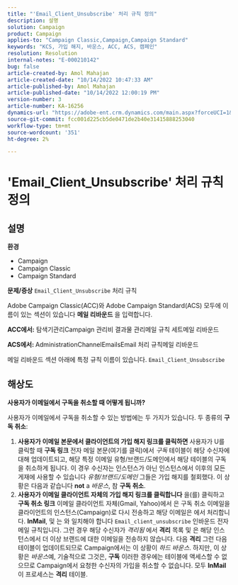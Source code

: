 ```yaml
---
title: "'Email_Client_Unsubscribe' 처리 규칙 정의"
description: 설명
solution: Campaign
product: Campaign
applies-to: "Campaign Classic,Campaign,Campaign Standard"
keywords: "KCS, 가입 해지, 바운스, ACC, ACS, 캠페인"
resolution: Resolution
internal-notes: "E-000210142"
bug: false
article-created-by: Amol Mahajan
article-created-date: "10/14/2022 10:47:33 AM"
article-published-by: Amol Mahajan
article-published-date: "10/14/2022 12:00:19 PM"
version-number: 3
article-number: KA-16256
dynamics-url: "https://adobe-ent.crm.dynamics.com/main.aspx?forceUCI=1&pagetype=entityrecord&etn=knowledgearticle&id=cc26f897-ad4b-ed11-bba2-002248086cae"
source-git-commit: fcc001d225cb5de0471de2b40e31415888253040
workflow-type: tm+mt
source-wordcount: '351'
ht-degree: 2%

---
```


# &#39;Email_Client_Unsubscribe&#39; 처리 규칙 정의

## 설명

<b>환경</b>
- Campaign
- Campaign Classic
- Campaign Standard

<b>문제/증상</b>
`Email_Client_Unsubscribe` 처리 규칙

Adobe Campaign Classic(ACC)와 Adobe Campaign Standard(ACS) 모두에 이름이 있는 섹션이 있습니다 <b>메일 리바운드</b> 을 입력합니다.

<b>ACC에서:</b> 탐색기관리Campaign 관리비 결과물 관리메일 규칙 세트메일 리바운드

<b>ACS에서: </b>AdministrationChannelEmailsEmail 처리 규칙메일 리바운드

메일 리바운드 섹션 아래에 특정 규칙 이름이 있습니다. `Email_Client_Unsubscribe`


## 해상도


<b>사용자가 이메일에서 구독을 취소할 때 어떻게 됩니까?</b>

사용자가 이메일에서 구독을 취소할 수 있는 방법에는 두 가지가 있습니다. 두 종류의 <b>구독 취소</b>:

1. <b>사용자가 이메일 본문에서 클라이언트의 가입 해지 링크를 클릭하면</b>
사용자가 U를 클릭할 때
<b>구독 링크</b> 전자 메일 본문(여기를 클릭)에서 *구독* 테이블이 해당 수신자에 대해 업데이트되고, 해당 특정 이메일 유형/브랜드/도메인에서 해당 테이블의 구독을 취소하게 됩니다. 이 경우 수신자는 인스턴스가 아닌 인스턴스에서 이후의 모든 게재에 사용할 수 있습니다 *유형/브랜드/도메인* 그들은 가입 해지를 철회했다. 이 상황은 다음과 같습니다 <b>not</b> a *바운스*, 참 <b>구독 취소</b>.
2. <b>사용자가 이메일 클라이언트 자체의 가입 해지 링크를 클릭합니다</b>
을(를) 클릭하고 
<b>구독 취소 링크</b> 이메일 클라이언트 자체(Gmail, Yahoo)에서 은 구독 취소 이메일을 클라이언트의 인스턴스(Campaign)로 다시 전송하고 해당 이메일은 에서 처리합니다. <b>InMail</b>, 및 는 와 일치해야 합니다 `Email_client_unsubscribe` 인바운드 전자 메일 규칙입니다. 그런 경우 해당 수신자가 *격리됨* 에서 <b>격리</b> 목록 및 은 해당 인스턴스에서 더 이상 브랜드에 대한 이메일을 전송하지 않습니다. 다음 <b>격리</b> 그런 다음 테이블이 업데이트되므로 Campaign에서는 이 상황이 *하드 바운스*. 하지만, 이 상황은 *바운스*&#x200B;예, 기술적으로 그것은, <b>구독</b> 이러한 경우에는 테이블에 액세스할 수 없으므로 Campaign에서 요청한 수신자의 가입을 취소할 수 없습니다. 모두 <b>InMail</b> 이 프로세스는 <b>격리</b> 테이블.


